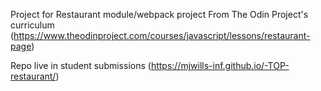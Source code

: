 Project for Restaurant module/webpack project From The Odin Project's curriculum (https://www.theodinproject.com/courses/javascript/lessons/restaurant-page)

Repo live in student submissions (https://mjwills-inf.github.io/-TOP-restaurant/)
